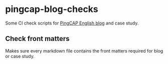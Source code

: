# pingcap-blog-checks

Some CI check scripts for [PingCAP English blog](https://github.com/pingcap/blog) and case study.

## Check front matters

Makes sure every markdown file contains the front matters required for blog or case study.